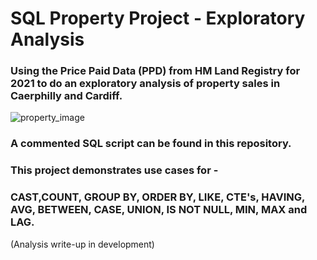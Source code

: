 # SQL Property Project - Exploratory Analysis
### Using the Price Paid Data (PPD) from HM Land Registry for 2021 to do an exploratory analysis of property sales in Caerphilly and Cardiff.

![property_image](https://user-images.githubusercontent.com/99413257/168491480-6e9c6837-33b5-4740-907a-b1881d41daeb.jpg)

### A commented SQL script can be found in this repository.

### This project demonstrates use cases for -
### CAST,COUNT, GROUP BY, ORDER BY, LIKE, CTE's, HAVING, AVG, BETWEEN, CASE, UNION, IS NOT NULL, MIN, MAX and LAG.

(Analysis write-up in development)
